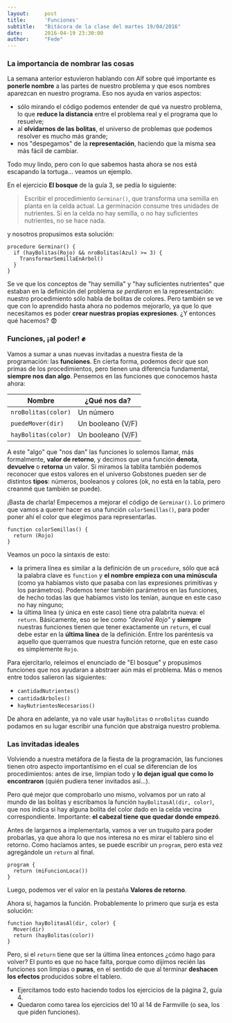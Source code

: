 ```yaml
---
layout:     post
title:      'Funciones'
subtitle:   "Bitácora de la clase del martes 19/04/2016"
date:       2016-04-19 23:30:00
author:     "Fede"
---
```


### La importancia de nombrar las cosas

La semana anterior estuvieron hablando con Alf sobre qué importante es **ponerle nombre** a las partes de nuestro problema y que esos nombres aparezcan en nuestro programa. Eso nos ayuda en varios aspectos:

* sólo mirando el código podemos entender de qué va nuestro problema, lo que **reduce la distancia** entre el problema real y el programa que lo resuelve;
* al **olvidarnos de las bolitas**, el universo de problemas que podemos resolver es mucho más grande;
* nos "despegamos" de la **representación**, haciendo que la misma sea más fácil de cambiar.

Todo muy lindo, pero con lo que sabemos hasta ahora se nos está escapando la tortuga... veamos un ejemplo. 

En el ejercicio **El bosque** de la guía 3, se pedía lo siguiente:

> Escribir el procedimiento `Germinar()`, que transforma una semilla en planta en la celda actual. La germinación consume tres unidades de nutrientes. Si en la celda no hay semilla, o no hay suficientes nutrientes, no se hace nada.

y nosotros propusimos esta solución:

```gbs
procedure Germinar() {
  if (hayBolitas(Rojo) && nroBolitas(Azul) >= 3) {
    TransformarSemillaEnArbol()
  }
}
```

Se ve que los conceptos de "hay semilla" y "hay suficientes nutrientes" que estaban en la definición del problema _se perdieron_ en la representación: nuestro procedimiento sólo  habla de bolitas de colores. Pero también se ve que con lo aprendido hasta ahora no podemos mejorarlo, ya que lo que necesitamos es poder **crear nuestras propias expresiones**. ¿Y entonces qué hacemos? :fearful:

### Funciones, ¡al poder! :fist:

Vamos a sumar a unas nuevas invitadas a nuestra fiesta de la programación: las **funciones**. En cierta forma, podemos decir que son primas de los procedimientos, pero tienen una diferencia fundamental, **siempre nos dan algo**. Pensemos en las funciones que conocemos hasta ahora: 

|Nombre|¿Qué nos da?|
|------|------------|
|`nroBolitas(color)`|Un número|
|`puedeMover(dir)`|Un booleano (V/F)|
|`hayBolitas(color)`|Un booleano (V/F)|

A este "algo" que "nos dan" las funciones lo solemos llamar, más formalmente, **valor de retorno**, y decimos que una función **denota**, **devuelve** o **retorna** un valor. Si miramos la tablita también podemos reconocer que estos valores en el universo Gobstones pueden ser de distintos **tipos**: números, booleanos y colores (ok, no está en la tabla, pero creanmé que también se puede).

¡Basta de charla! Empecemos a mejorar el código de `Germinar()`. Lo primero que vamos a querer hacer es una función `colorSemillas()`, para poder poner ahí el color que elegimos para representarlas. 

```gbs
function colorSemillas() {
  return (Rojo)
}
```

Veamos un poco la sintaxis de esto:

* la primera línea es similar a la definición de un `procedure`, sólo que acá la palabra clave es `function` y **el nombre empieza con una minúscula** (como ya habíamos visto que pasaba con las expresiones primitivas y los parámetros). Podemos tener también parámetros en las funciones, de hecho todas las que habíamos visto los tenían, aunque en este caso no hay ninguno;
* la última línea (y única en este caso) tiene otra palabrita nueva: el `return`. Básicamente, eso se lee como _"devolvé Rojo"_ y **siempre** nuestras funciones tienen que tener exactamente un `return`, el cual debe estar en la **última línea** de la definición. Entre los paréntesis va aquello que querramos que nuestra función retorne, que en este caso es simplemente `Rojo`.

Para ejercitarlo, releimos el enunciado de "El bosque" y propusimos funciones que nos ayudaran a abstraer aún más el problema. Más o menos entre todos salieron las siguientes:

* `cantidadNutrientes()`
* `cantidadArboles()`
* `hayNutrientesNecesarios()`

De ahora en adelante, ya no vale usar `hayBolitas` o `nroBolitas` cuando podamos en su lugar escribir una función que abstraiga nuestro problema.

### Las invitadas ideales

Volviendo a nuestra metáfora de la fiesta de la programación, las funciones tienen otro aspecto importantísimo en el cual se diferencian de los procedimientos: antes de irse, limpian todo y **lo dejan igual que como lo encontraron** (quién pudiera tener invitados así...).

Pero qué mejor que comprobarlo uno mismo, volvamos por un rato al mundo de las bolitas y escribamos la función `hayBolitasAl(dir, color)`, que nos indica si hay alguna bolita del color dado en la celda vecina correspondiente. Importante: **el cabezal tiene que quedar donde empezó**.

Antes de largarnos a implementarla, vamos a ver un truquito para poder probarlas, ya que ahora lo que nos interesa no es mirar el tablero sino el retorno. Como hacíamos antes, se puede escribir un `program`, pero esta vez agregándole un `return` al final.

```gbs
program {
  return (miFuncionLoca())
}
```

Luego, podemos ver el valor en la pestaña **Valores de retorno**.

Ahora sí, hagamos la función. Probablemente lo primero que surja es esta solución:

```gbs
function hayBolitasAl(dir, color) {
  Mover(dir)
  return (hayBolitas(color))
}
```

Pero, si el `return` tiene que ser la última línea entonces ¿cómo hago para volver? El punto es que no hace falta, porque como dijimos recién las funciones son limpias o **puras**, en el sentido de que al terminar **deshacen los efectos** producidos sobre el tablero.

* Ejercitamos todo esto haciendo todos los ejercicios de la página 2, guía 4.
* Quedaron como tarea los ejercicios del 10 al 14 de Farmville (o sea, los que piden funciones).